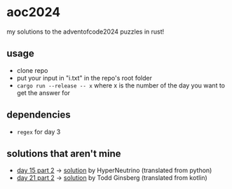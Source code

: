 # aoc2024
my solutions to the adventofcode2024 puzzles in rust!

## usage
- clone repo
- put your input in "i.txt" in the repo's root folder
- `cargo run --release -- x` where x is the number of the day you want to get the answer for

## dependencies
- `regex` for day 3

## solutions that aren't mine
- [day 15 part 2](src/days/day15.rs) -> [solution](https://youtu.be/aCqtVmSSkUs&t=711) by HyperNeutrino (translated from python)
- [day 21 part 2](src/days/day21.rs) -> [solution](https://todd.ginsberg.com/post/advent-of-code/2024/day21/) by Todd Ginsberg (translated from kotlin)